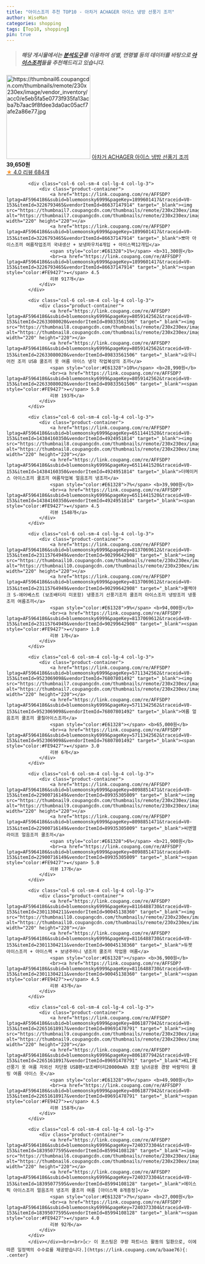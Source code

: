 ```yaml
---
title: "아이스조끼 추천 TOP10 - 아차거 ACHAGER 아이스 냉방 선풍기 조끼"
author: WiseMan
categories: shopping
tags: [Top10, shopping]
pin: true
---
```


> ##### 해당 게시물에서는 [**분석도구**](https://itemscout.io/)를 이용하여 **성별**, **연령별** 등의 데이터를 바탕으로 [**아이스조끼**](https://link.coupang.com/a/baae76)들을 추천해드리고 있습니다.
<div class="container"><div class="row">
            <div class="col-6 col-sm-4 col-lg-4 col-lg-3">
                <div class="product-container">
                    <a href="https://link.coupang.com/re/AFFSDP?lptag=AF5964186&subid=bluemoonsky6999&pageKey=7327990200&traceid=V0-153&itemId=18807700378&vendorItemId=89673413361" target="_blank"><img src="https://thumbnail6.coupangcdn.com/thumbnails/remote/230x230ex/image/vendor_inventory/acc0/e5eb5fa5e0773f935fa13acba7b7aac9f8fdee3da0ac05acf7afe2a86e77.jpg" alt="https://thumbnail6.coupangcdn.com/thumbnails/remote/230x230ex/image/vendor_inventory/acc0/e5eb5fa5e0773f935fa13acba7b7aac9f8fdee3da0ac05acf7afe2a86e77.jpg" width="220" height="220"></a>
                    <a href="https://link.coupang.com/re/AFFSDP?lptag=AF5964186&subid=bluemoonsky6999&pageKey=7327990200&traceid=V0-153&itemId=18807700378&vendorItemId=89673413361" target="_blank">아차거 ACHAGER 아이스 냉방 선풍기 조끼</a>
                    <span style="color:#E61328"></span> <b>39,650원</b>
                    <br><a href="https://link.coupang.com/re/AFFSDP?lptag=AF5964186&subid=bluemoonsky6999&pageKey=7327990200&traceid=V0-153&itemId=18807700378&vendorItemId=89673413361" target="_blank"><span style="color:#FE9427">★</span> 4.0
                    리뷰 684개</a>
                </div>
            </div>
            
            <div class="col-6 col-sm-4 col-lg-4 col-lg-3">
                <div class="product-container">
                    <a href="https://link.coupang.com/re/AFFSDP?lptag=AF5964186&subid=bluemoonsky6999&pageKey=1899601417&traceid=V0-153&itemId=3226793465&vendorItemId=86637147914" target="_blank"><img src="https://thumbnail7.coupangcdn.com/thumbnails/remote/230x230ex/image/vendor_inventory/6adc/e34d1afc2089eb03fef3de84fe5d84ed59b1bf93ab623646b1e27e514ec0.jpg" alt="https://thumbnail7.coupangcdn.com/thumbnails/remote/230x230ex/image/vendor_inventory/6adc/e34d1afc2089eb03fef3de84fe5d84ed59b1bf93ab623646b1e27e514ec0.jpg" width="220" height="220"></a>
                    <a href="https://link.coupang.com/re/AFFSDP?lptag=AF5964186&subid=bluemoonsky6999&pageKey=1899601417&traceid=V0-153&itemId=3226793465&vendorItemId=86637147914" target="_blank">뽀마 아이스조끼 여름작업조끼 국내생산 + 보냉파우치4개입 + 아이스팩12개입</a>
                    <span style="color:#E61328">1%</span> <b>31,300원</b>
                    <br><a href="https://link.coupang.com/re/AFFSDP?lptag=AF5964186&subid=bluemoonsky6999&pageKey=1899601417&traceid=V0-153&itemId=3226793465&vendorItemId=86637147914" target="_blank"><span style="color:#FE9427">★</span> 4.5
                    리뷰 917개</a>
                </div>
            </div>
            
            <div class="col-6 col-sm-4 col-lg-4 col-lg-3">
                <div class="product-container">
                    <a href="https://link.coupang.com/re/AFFSDP?lptag=AF5964186&subid=bluemoonsky6999&pageKey=8059142562&traceid=V0-153&itemId=22633080020&vendorItemId=89833561506" target="_blank"><img src="https://thumbnail8.coupangcdn.com/thumbnails/remote/230x230ex/image/vendor_inventory/82c3/056d1e3245c44f977a763137175d34214a8dd22e49648fab97d0c06c989d.jpg" alt="https://thumbnail8.coupangcdn.com/thumbnails/remote/230x230ex/image/vendor_inventory/82c3/056d1e3245c44f977a763137175d34214a8dd22e49648fab97d0c06c989d.jpg" width="220" height="220"></a>
                    <a href="https://link.coupang.com/re/AFFSDP?lptag=AF5964186&subid=bluemoonsky6999&pageKey=8059142562&traceid=V0-153&itemId=22633080020&vendorItemId=89833561506" target="_blank">요우니 어컨 조끼 USB 쿨조끼 옷 여름 아이스 냉각 작업복상의 조끼</a>
                    <span style="color:#E61328">10%</span> <b>28,990원</b>
                    <br><a href="https://link.coupang.com/re/AFFSDP?lptag=AF5964186&subid=bluemoonsky6999&pageKey=8059142562&traceid=V0-153&itemId=22633080020&vendorItemId=89833561506" target="_blank"><span style="color:#FE9427">★</span> 5.0
                    리뷰 193개</a>
                </div>
            </div>
            
            <div class="col-6 col-sm-4 col-lg-4 col-lg-3">
                <div class="product-container">
                    <a href="https://link.coupang.com/re/AFFSDP?lptag=AF5964186&subid=bluemoonsky6999&pageKey=6511441520&traceid=V0-153&itemId=14384160350&vendorItemId=4924951814" target="_blank"><img src="https://thumbnail8.coupangcdn.com/thumbnails/remote/230x230ex/image/vendor_inventory/11c1/9503a2b98057e4743284383318c2435b7dc25ad1346fa24c39548a990eca.jpg" alt="https://thumbnail8.coupangcdn.com/thumbnails/remote/230x230ex/image/vendor_inventory/11c1/9503a2b98057e4743284383318c2435b7dc25ad1346fa24c39548a990eca.jpg" width="220" height="220"></a>
                    <a href="https://link.coupang.com/re/AFFSDP?lptag=AF5964186&subid=bluemoonsky6999&pageKey=6511441520&traceid=V0-153&itemId=14384160350&vendorItemId=4924951814" target="_blank">더메이커스 아이스조끼 쿨조끼 여름작업복 얼음조끼 냉조끼</a>
                    <span style="color:#E61328">7%</span> <b>39,900원</b>
                    <br><a href="https://link.coupang.com/re/AFFSDP?lptag=AF5964186&subid=bluemoonsky6999&pageKey=6511441520&traceid=V0-153&itemId=14384160350&vendorItemId=4924951814" target="_blank"><span style="color:#FE9427">★</span> 4.5
                    리뷰 1548개</a>
                </div>
            </div>
            
            <div class="col-6 col-sm-4 col-lg-4 col-lg-3">
                <div class="product-container">
                    <a href="https://link.coupang.com/re/AFFSDP?lptag=AF5964186&subid=bluemoonsky6999&pageKey=8137069612&traceid=V0-153&itemId=23115764949&vendorItemId=90299642908" target="_blank"><img src="https://thumbnail10.coupangcdn.com/thumbnails/remote/230x230ex/image/vendor_inventory/6e34/c1a142bf84245e5dc8ebd0c31dcc26d464cd96bebb128bc229827de60e45.jpg" alt="https://thumbnail10.coupangcdn.com/thumbnails/remote/230x230ex/image/vendor_inventory/6e34/c1a142bf84245e5dc8ebd0c31dcc26d464cd96bebb128bc229827de60e45.jpg" width="220" height="220"></a>
                    <a href="https://link.coupang.com/re/AFFSDP?lptag=AF5964186&subid=bluemoonsky6999&pageKey=8137069612&traceid=V0-153&itemId=23115764949&vendorItemId=90299642908" target="_blank">블랙야크 S-에어베스트 (보조배터리 미포함) 냉풍조기 선풍기조끼 쿨조끼 아이스조끼 냉방조끼 냉풍조끼 여름조끼</a>
                    <span style="color:#E61328">9%</span> <b>94,000원</b>
                    <br><a href="https://link.coupang.com/re/AFFSDP?lptag=AF5964186&subid=bluemoonsky6999&pageKey=8137069612&traceid=V0-153&itemId=23115764949&vendorItemId=90299642908" target="_blank"><span style="color:#FE9427">★</span> 1.0
                    리뷰 1개</a>
                </div>
            </div>
            
            <div class="col-6 col-sm-4 col-lg-4 col-lg-3">
                <div class="product-container">
                    <a href="https://link.coupang.com/re/AFFSDP?lptag=AF5964186&subid=bluemoonsky6999&pageKey=5711342562&traceid=V0-153&itemId=9523069098&vendorItemId=76807801492" target="_blank"><img src="https://thumbnail7.coupangcdn.com/thumbnails/remote/230x230ex/image/vendor_inventory/5376/6a3df4a7da1b29818897f4cdcadd019e3c0595b4ba139a8d0eb1027c6148.jpg" alt="https://thumbnail7.coupangcdn.com/thumbnails/remote/230x230ex/image/vendor_inventory/5376/6a3df4a7da1b29818897f4cdcadd019e3c0595b4ba139a8d0eb1027c6148.jpg" width="220" height="220"></a>
                    <a href="https://link.coupang.com/re/AFFSDP?lptag=AF5964186&subid=bluemoonsky6999&pageKey=5711342562&traceid=V0-153&itemId=9523069098&vendorItemId=76807801492" target="_blank">여름 얼음조끼 쿨조끼 쿨칠아이스조끼</a>
                    <span style="color:#E61328"></span> <b>65,000원</b>
                    <br><a href="https://link.coupang.com/re/AFFSDP?lptag=AF5964186&subid=bluemoonsky6999&pageKey=5711342562&traceid=V0-153&itemId=9523069098&vendorItemId=76807801492" target="_blank"><span style="color:#FE9427">★</span> 3.0
                    리뷰 6개</a>
                </div>
            </div>
            
            <div class="col-6 col-sm-4 col-lg-4 col-lg-3">
                <div class="product-container">
                    <a href="https://link.coupang.com/re/AFFSDP?lptag=AF5964186&subid=bluemoonsky6999&pageKey=8098851471&traceid=V0-153&itemId=22900716149&vendorItemId=89935305009" target="_blank"><img src="https://thumbnail9.coupangcdn.com/thumbnails/remote/230x230ex/image/vendor_inventory/7914/0a1710e463c4120fd10ac9f9d2ab2e302a47a4e11f77b9c6a33e613456a3.jpg" alt="https://thumbnail9.coupangcdn.com/thumbnails/remote/230x230ex/image/vendor_inventory/7914/0a1710e463c4120fd10ac9f9d2ab2e302a47a4e11f77b9c6a33e613456a3.jpg" width="220" height="220"></a>
                    <a href="https://link.coupang.com/re/AFFSDP?lptag=AF5964186&subid=bluemoonsky6999&pageKey=8098851471&traceid=V0-153&itemId=22900716149&vendorItemId=89935305009" target="_blank">씨엔앨라이프 얼음조끼 쿨조끼</a>
                    <span style="color:#E61328">6%</span> <b>21,900원</b>
                    <br><a href="https://link.coupang.com/re/AFFSDP?lptag=AF5964186&subid=bluemoonsky6999&pageKey=8098851471&traceid=V0-153&itemId=22900716149&vendorItemId=89935305009" target="_blank"><span style="color:#FE9427">★</span> 5.0
                    리뷰 17개</a>
                </div>
            </div>
            
            <div class="col-6 col-sm-4 col-lg-4 col-lg-3">
                <div class="product-container">
                    <a href="https://link.coupang.com/re/AFFSDP?lptag=AF5964186&subid=bluemoonsky6999&pageKey=8116488730&traceid=V0-153&itemId=23011304211&vendorItemId=90045138360" target="_blank"><img src="https://thumbnail10.coupangcdn.com/thumbnails/remote/230x230ex/image/vendor_inventory/1e8c/d7f88d85e70bb903256c070d30c3ebab424e826fb539c2c8e8c8ff260a55.jpg" alt="https://thumbnail10.coupangcdn.com/thumbnails/remote/230x230ex/image/vendor_inventory/1e8c/d7f88d85e70bb903256c070d30c3ebab424e826fb539c2c8e8c8ff260a55.jpg" width="220" height="220"></a>
                    <a href="https://link.coupang.com/re/AFFSDP?lptag=AF5964186&subid=bluemoonsky6999&pageKey=8116488730&traceid=V0-153&itemId=23011304211&vendorItemId=90045138360" target="_blank">듀젯 아이스조끼 + 아이스팩 + 보냉주머니 냉조끼 쿨조끼 작업용 여름</a>
                    <span style="color:#E61328"></span> <b>36,900원</b>
                    <br><a href="https://link.coupang.com/re/AFFSDP?lptag=AF5964186&subid=bluemoonsky6999&pageKey=8116488730&traceid=V0-153&itemId=23011304211&vendorItemId=90045138360" target="_blank"><span style="color:#FE9427">★</span> 4.5
                    리뷰 43개</a>
                </div>
            </div>
            
            <div class="col-6 col-sm-4 col-lg-4 col-lg-3">
                <div class="product-container">
                    <a href="https://link.coupang.com/re/AFFSDP?lptag=AF5964186&subid=bluemoonsky6999&pageKey=8061877942&traceid=V0-153&itemId=22651618917&vendorItemId=89691478791" target="_blank"><img src="https://thumbnail9.coupangcdn.com/thumbnails/remote/230x230ex/image/vendor_inventory/ba03/31981611407e4679b0e03ca332b8ccf1e6138acfdbb8a5a7cbe061c662f1.jpg" alt="https://thumbnail9.coupangcdn.com/thumbnails/remote/230x230ex/image/vendor_inventory/ba03/31981611407e4679b0e03ca332b8ccf1e6138acfdbb8a5a7cbe061c662f1.jpg" width="220" height="220"></a>
                    <a href="https://link.coupang.com/re/AFFSDP?lptag=AF5964186&subid=bluemoonsky6999&pageKey=8061877942&traceid=V0-153&itemId=22651618917&vendorItemId=89691478791" target="_blank">KLIFE 선풍기 옷 여름 자외선 차단용 USB팬+보조배터리20000mAh 포함 남녀공용 경량 바람막이 쿨링 여름 아이스 옷</a>
                    <span style="color:#E61328">9%</span> <b>49,900원</b>
                    <br><a href="https://link.coupang.com/re/AFFSDP?lptag=AF5964186&subid=bluemoonsky6999&pageKey=8061877942&traceid=V0-153&itemId=22651618917&vendorItemId=89691478791" target="_blank"><span style="color:#FE9427">★</span> 4.5
                    리뷰 158개</a>
                </div>
            </div>
            
            <div class="col-6 col-sm-4 col-lg-4 col-lg-3">
                <div class="product-container">
                    <a href="https://link.coupang.com/re/AFFSDP?lptag=AF5964186&subid=bluemoonsky6999&pageKey=7240373304&traceid=V0-153&itemId=18395077595&vendorItemId=85994108128" target="_blank"><img src="https://thumbnail6.coupangcdn.com/thumbnails/remote/230x230ex/image/vendor_inventory/c1b1/09fd1a8e7afee7ca5d613b503d0a97cb0bc0f76e5b4fecbbf9c4d1b74544.jpg" alt="https://thumbnail6.coupangcdn.com/thumbnails/remote/230x230ex/image/vendor_inventory/c1b1/09fd1a8e7afee7ca5d613b503d0a97cb0bc0f76e5b4fecbbf9c4d1b74544.jpg" width="220" height="220"></a>
                    <a href="https://link.coupang.com/re/AFFSDP?lptag=AF5964186&subid=bluemoonsky6999&pageKey=7240373304&traceid=V0-153&itemId=18395077595&vendorItemId=85994108128" target="_blank">에이스픽 아이스조끼 얼음조끼 냉조끼 쿨조끼 여름 [아이스팩 8개증정]</a>
                    <span style="color:#E61328">7%</span> <b>27,000원</b>
                    <br><a href="https://link.coupang.com/re/AFFSDP?lptag=AF5964186&subid=bluemoonsky6999&pageKey=7240373304&traceid=V0-153&itemId=18395077595&vendorItemId=85994108128" target="_blank"><span style="color:#FE9427">★</span> 4.0
                    리뷰 92개</a>
                </div>
            </div>
            </div></div><br><br>[👉 이 포스팅은 쿠팡 파트너스 활동의 일환으로, 이에 따른 일정액의 수수료를 제공받습니다.](https://link.coupang.com/a/baae76){: .center}